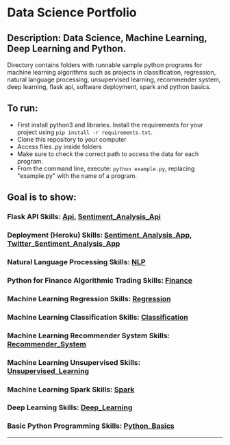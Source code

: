 # Data Science Portfolio

## Description: Data Science, Machine Learning, Deep Learning and Python.
Directory contains folders with runnable sample python programs for machine learning algorithms such as projects in classification, regression, natural language processing, unsupervised learning, recommender system, deep learning, flask api, software deployment, spark and python basics.

## To run:
- First install python3 and libraries. Install the requirements for your project using `pip install -r requirements.txt`. 
- Clone this repository to your computer
- Access files .py inside folders
- Make sure to check the correct path to access the data for each program.
- From the command line, execute: `python example.py`, replacing "example.py" with the name of a program.

## Goal is to show:

### Flask API Skills: [Api](https://github.com/markikojr/DataScience/tree/master/api),  [Sentiment_Analysis_Api](https://github.com/markikojr/DataScience/tree/master/sentiment_classifier_api) 

### Deployment (Heroku) Skills: [Sentiment_Analysis_App](https://github.com/markikojr/DataScience/tree/master/sentiment_analysis_app), [Twitter_Sentiment_Analysis_App](https://github.com/markikojr/DataScience/tree/master/twitter_sentiment_analysis_app) 

### Natural Language Processing Skills: [NLP](https://github.com/markikojr/DataScience/tree/master/natural_language_processing)  

### Python for Finance Algorithmic Trading Skills: [Finance](https://github.com/markikojr/DataScience/tree/master/finance)  

### Machine Learning Regression Skills: [Regression](https://github.com/markikojr/DataScience/tree/master/regression)  

### Machine Learning Classification Skills: [Classification](https://github.com/markikojr/DataScience/tree/master/classification) 

### Machine Learning Recommender System Skills: [Recommender_System](https://github.com/markikojr/DataScience/tree/master/recommender_system) 

### Machine Learning Unsupervised Skills: [Unsupervised_Learning](https://github.com/markikojr/DataScience/tree/master/unsupervised_learning) 

### Machine Learning Spark Skills: [Spark](https://github.com/markikojr/DataScience/tree/master/spark) 

### Deep Learning Skills: [Deep_Learning](https://github.com/markikojr/DataScience/tree/master/deep_learning) 

### Basic Python Programming Skills: [Python_Basics](https://github.com/markikojr/DataScience/tree/master/python_basics)  

----------------------------
